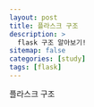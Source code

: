 ```yaml
---
layout: post
title: 플라스크 구조 
description: >
  flask 구조 알아보기!
sitemap: false
categories: [study]
tags: [flask]
---
```


플라스크 구조


